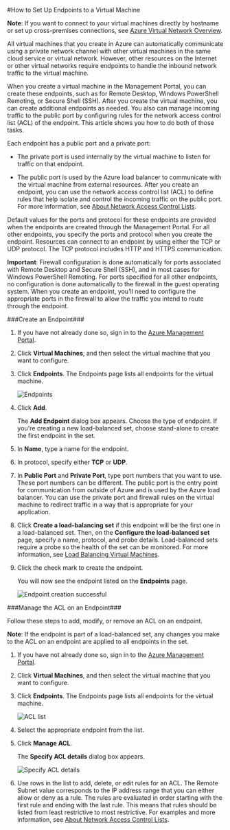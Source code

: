 <properties urlDisplayName="Set up endpoints" pageTitle="Set up endpoints on a virtual machine in Azure" metaKeywords="Azure config setup, configuring vm connection" description="Learn how to setup communication with a virtual machine in Azure." metaCanonical="" services="virtual-machines" documentationCenter="" title="" authors="timlt" solutions="" manager="timlt" editor="" />

<tags ms.service="virtual-machines" ms.workload="infrastructure-services" ms.tgt_pltfrm="na" ms.devlang="na" ms.topic="article" ms.date="10/29/2014" ms.author="kathydav" />

#How to Set Up Endpoints to a Virtual Machine

**Note**: If you want to connect to your virtual machines directly by hostname or set up cross-premises connections, see [Azure Virtual Network Overview](http://go.microsoft.com/fwlink/p/?LinkID=294063).

All virtual machines that you create in Azure can automatically communicate using a private network channel with other virtual machines in the same cloud service or virtual network. However, other resources on the Internet or other virtual networks require endpoints to handle the inbound network traffic to the virtual machine. 

When you create a virtual machine in the Management Portal, you can create these endpoints, such as for Remote Desktop, Windows PowerShell Remoting, or Secure Shell (SSH). After you create the virtual machine, you can create additional endpoints as needed. You also can manage incoming traffic to the public port by configuring rules for the network access control list (ACL) of the endpoint. This article shows you how to do both of those tasks.

Each endpoint has a public port and a private port:

- The private port is used internally by the virtual machine to listen for traffic on that endpoint.

- The public port is used by the Azure load balancer to communicate with the virtual machine from external resources. After you create an endpoint, you can use the network access control list (ACL) to define rules that help isolate and control the incoming traffic on the public port. For more information, see [About Network Access Control Lists](http://go.microsoft.com/fwlink/p/?LinkId=303816).

Default values for the ports and protocol for these endpoints are provided when the endpoints are created through the Management Portal. For all other endpoints, you specify the ports and protocol when you create the endpoint. Resources can connect to an endpoint by using either the TCP or UDP protocol. The TCP protocol includes HTTP and HTTPS communication.  

**Important**: Firewall configuration is done automatically for ports associated with Remote Desktop and Secure Shell (SSH), and in most cases for Windows PowerShell Remoting. For ports specified for all other endpoints, no configuration is done automatically to the firewall in the guest operating system. When you create an endpoint, you'll need to configure the appropriate ports in the firewall to allow the traffic you intend to route through the endpoint.

###Create an Endpoint###

1. If you have not already done so, sign in to the [Azure Management Portal](http://manage.windowsazure.com).

2. Click **Virtual Machines**, and then select the virtual machine that you want to configure.

3. Click **Endpoints**. The Endpoints page lists all endpoints for the virtual machine.

	![Endpoints](./media/virtual-machines-set-up-endpoints/endpointswindows.png)

4.	Click **Add**.

	The **Add Endpoint** dialog box appears. Choose the type of endpoint. If you're creating a new load-balanced set, choose stand-alone to create the first endpoint in the set.
	
5. In **Name**, type a name for the endpoint.

6. In protocol, specify either **TCP** or **UDP**.

7. In **Public Port** and **Private Port**, type port numbers that you want to use. These port numbers can be different. The public port is the entry point for communication from outside of Azure and is used by the Azure load balancer. You can use the private port and firewall rules on the virtual machine to redirect traffic in a way that is appropriate for your application.

8. Click **Create a load-balancing set** if this endpoint will be the first one in a load-balanced set. Then, on the **Configure the load-balanced set** page, specify a name, protocol, and probe details. Load-balanced sets require a probe so the health of the set can be monitored. For more information, see [Load Balancing Virtual Machines](http://www.windowsazure.com/en-us/manage/windows/common-tasks/how-to-load-balance-virtual-machines/).  

9.	Click the check mark to create the endpoint.

	You will now see the endpoint listed on the **Endpoints** page.

	![Endpoint creation successful](./media/virtual-machines-set-up-endpoints/endpointwindowsnew.png)

###Manage the ACL on an Endpoint###

Follow these steps to add, modify, or remove an ACL on an endpoint.

**Note**: If the endpoint is part of a load-balanced set, any changes you make to the ACL on an endpoint are applied to all endpoints in the set.

1. If you have not already done so, sign in to the [Azure Management Portal](http://manage.windowsazure.com).

2. Click **Virtual Machines**, and then select the virtual machine that you want to configure.

3. Click **Endpoints**. The Endpoints page lists all endpoints for the virtual machine.

    ![ACL list](./media/virtual-machines-set-up-endpoints/EndpointsShowsDefaultEndpointsForVM.png)

4. Select the appropriate endpoint from the list. 

5. Click **Manage ACL**.

    The **Specify ACL details** dialog box appears.

    ![Specify ACL details](./media/virtual-machines-set-up-endpoints/EndpointACLdetails.png)

6. Use rows in the list to add, delete, or edit rules for an ACL. The Remote Subnet value corresponds to the IP address range that you can either allow or deny as a rule. The rules are evaluated in order starting with the first rule and ending with the last rule. This means that rules should be listed from least restrictive to most restrictive. For examples and more information, see [About Network Access Control Lists](http://go.microsoft.com/fwlink/p/?LinkId=303816).
